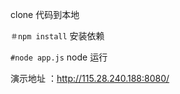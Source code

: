
clone 代码到本地

```＃npm install```  安装依赖

```#node app.js```  node 运行

演示地址 ：http://115.28.240.188:8080/
